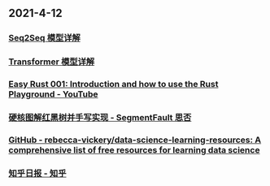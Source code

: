 
## 2021-4-12

### [Seq2Seq 模型详解](https://juejin.cn/post/6949521872786554887)

### [Transformer 模型详解](https://juejin.cn/post/6949530573408993288)

### [Easy Rust 001: Introduction and how to use the Rust Playground - YouTube](https://www.youtube.com/watch?v=-lYeJeQ11OI&list=PLfllocyHVgsRwLkTAhG0E-2QxCf-ozBkk)

### [硬核图解红黑树并手写实现 - SegmentFault 思否](https://segmentfault.com/a/1190000039774810)

### [GitHub - rebecca-vickery/data-science-learning-resources: A comprehensive list of free resources for learning data science](https://github.com/rebecca-vickery/data-science-learning-resources)

### [知乎日报 - 知乎](https://daily.zhihu.com/story/9734927)
